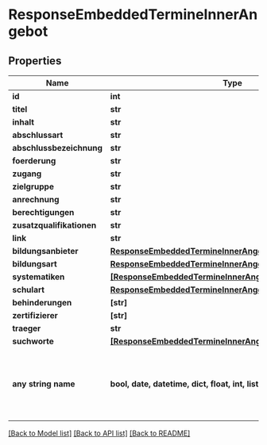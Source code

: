 # ResponseEmbeddedTermineInnerAngebot


## Properties
Name | Type | Description | Notes
------------ | ------------- | ------------- | -------------
**id** | **int** |  | [optional] 
**titel** | **str** |  | [optional] 
**inhalt** | **str** |  | [optional] 
**abschlussart** | **str** |  | [optional] 
**abschlussbezeichnung** | **str** |  | [optional] 
**foerderung** | **str** |  | [optional] 
**zugang** | **str** |  | [optional] 
**zielgruppe** | **str** |  | [optional] 
**anrechnung** | **str** |  | [optional] 
**berechtigungen** | **str** |  | [optional] 
**zusatzqualifikationen** | **str** |  | [optional] 
**link** | **str** |  | [optional] 
**bildungsanbieter** | [**ResponseEmbeddedTermineInnerAngebotBildungsanbieter**](ResponseEmbeddedTermineInnerAngebotBildungsanbieter.md) |  | [optional] 
**bildungsart** | [**ResponseEmbeddedTermineInnerAngebotBildungsart**](ResponseEmbeddedTermineInnerAngebotBildungsart.md) |  | [optional] 
**systematiken** | [**[ResponseEmbeddedTermineInnerAngebotSystematikenInner]**](ResponseEmbeddedTermineInnerAngebotSystematikenInner.md) |  | [optional] 
**schulart** | [**ResponseEmbeddedTermineInnerAngebotSchulart**](ResponseEmbeddedTermineInnerAngebotSchulart.md) |  | [optional] 
**behinderungen** | **[str]** |  | [optional] 
**zertifizierer** | **[str]** |  | [optional] 
**traeger** | **str** |  | [optional] 
**suchworte** | [**[ResponseEmbeddedTermineInnerAngebotSuchworteInner]**](ResponseEmbeddedTermineInnerAngebotSuchworteInner.md) |  | [optional] 
**any string name** | **bool, date, datetime, dict, float, int, list, str, none_type** | any string name can be used but the value must be the correct type | [optional]

[[Back to Model list]](../README.md#documentation-for-models) [[Back to API list]](../README.md#documentation-for-api-endpoints) [[Back to README]](../README.md)



